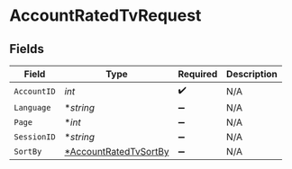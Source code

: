# AccountRatedTvRequest


## Fields

| Field                                                                    | Type                                                                     | Required                                                                 | Description                                                              |
| ------------------------------------------------------------------------ | ------------------------------------------------------------------------ | ------------------------------------------------------------------------ | ------------------------------------------------------------------------ |
| `AccountID`                                                              | *int*                                                                    | :heavy_check_mark:                                                       | N/A                                                                      |
| `Language`                                                               | **string*                                                                | :heavy_minus_sign:                                                       | N/A                                                                      |
| `Page`                                                                   | **int*                                                                   | :heavy_minus_sign:                                                       | N/A                                                                      |
| `SessionID`                                                              | **string*                                                                | :heavy_minus_sign:                                                       | N/A                                                                      |
| `SortBy`                                                                 | [*AccountRatedTvSortBy](../../models/operations/accountratedtvsortby.md) | :heavy_minus_sign:                                                       | N/A                                                                      |